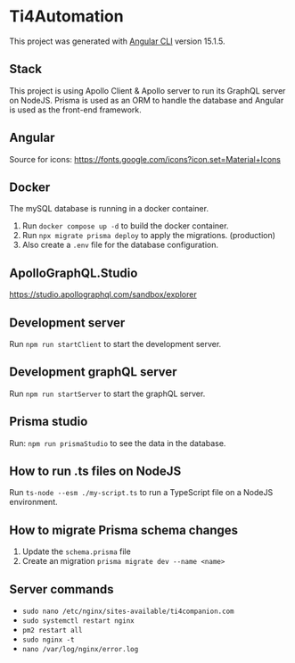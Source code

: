# Ti4Automation

This project was generated with [Angular CLI](https://github.com/angular/angular-cli) version 15.1.5.

## Stack

This project is using Apollo Client & Apollo server to run its GraphQL server on NodeJS. Prisma is used as an ORM to handle the database and Angular is used as the front-end framework.

## Angular

Source for icons: https://fonts.google.com/icons?icon.set=Material+Icons

## Docker

The mySQL database is running in a docker container.
1. Run `docker compose up -d` to build the docker container.
2. Run `npx migrate prisma deploy` to apply the migrations. (production)
3. Also create a `.env` file for the database configuration.

## ApolloGraphQL.Studio

https://studio.apollographql.com/sandbox/explorer

## Development server

Run `npm run startClient` to start the development server.

## Development graphQL server

Run `npm run startServer` to start the graphQL server.

## Prisma studio

Run: `npm run prismaStudio` to see the data in the database.

## How to run .ts files on NodeJS

Run `ts-node --esm ./my-script.ts` to run a TypeScript file on a NodeJS environment.

## How to migrate Prisma schema changes

1. Update the `schema.prisma` file
2. Create an migration `prisma migrate dev --name <name>`

## Server commands

 - `sudo nano /etc/nginx/sites-available/ti4companion.com`
 - `sudo systemctl restart nginx`
 - `pm2 restart all` 
 - `sudo nginx -t`
 - `nano /var/log/nginx/error.log`
